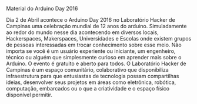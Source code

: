 Material do Arduino Day 2016

Dia 2 de Abril acontece o Arduino Day 2016 no Laboratório Hacker de Campinas uma celebração mundial de 12 anos do arduino. Simuladamente ao redor do mundo nesse dia acontecendo em diversos locais, Hackerspaces, Makerspaces, Universidades e Escolas onde existem grupos de pessoas interessadas em trocar conhecimento sobre esse meio.
Não importa se você é um usuário experiente ou iniciante, um engenheiro, técnico ou alguém que simplesmente curioso em aprender mais sobre o Arduino. O evento é gratuito e aberto para todos.
O Laboratório Hacker de Campinas é um espaço comunitário, colaborativo que disponibiliza infraestrutura para que entusiastas de tecnologia possam compartilhas ideias, desenvolver seus projetos em áreas como eletrônica, robótica, computação, embarcados ou o que a criatividade e o espaço físico disponível permitir.
